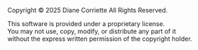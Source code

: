 Copyright © 2025 Diane Corriette 
All Rights Reserved.

This software is provided under a proprietary license.  
You may not use, copy, modify, or distribute any part of it  
without the express written permission of the copyright holder.
